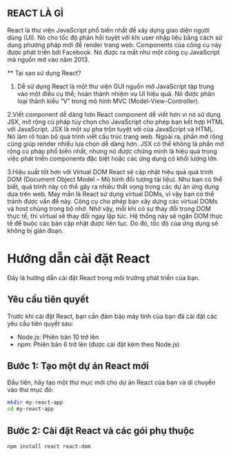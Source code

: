 ## REACT LÀ GÌ
React là thư viện JavaScript phổ biến nhất để xây dựng giao diện người dùng (UI). Nó cho tốc độ phản hồi tuyệt vời khi user nhập liệu bằng cách sử dụng phương pháp mới để render trang web.
Components của công cụ này được phát triển bởi Facebook. Nó được ra mắt như một công cụ JavaScript mã nguồn mở vào năm 2013.

** Tại sao sử dụng React?
1. Dễ sử dụng
React là một thư viện GUI nguồn mở JavaScript tập trung vào một điều cụ thể; hoàn thành nhiệm vụ UI hiệu quả. Nó được phân loại thành kiểu “V” trong mô hình MVC (Model-View-Controller).

2.Viết component dễ dàng hơn
React component dễ viết hơn vì nó sử dụng JSX, mở rộng cú pháp tùy chọn cho JavaScript cho phép bạn kết hợp HTML với JavaScript.
JSX là một sự pha trộn tuyệt vời của JavaScript và HTML. Nó làm rõ toàn bộ quá trình viết cấu trúc trang web. Ngoài ra, phần mở rộng cũng giúp render nhiều lựa chọn dễ dàng hơn.
JSX có thể không là phần mở rộng cú pháp phổ biến nhất, nhưng nó được chứng minh là hiệu quả trong việc phát triển components đặc biệt hoặc các ứng dụng có khối lượng lớn.

3.Hiệu suất tốt hơn với Virtual DOM
React sẽ cập nhật hiệu quả quá trình DOM (Document Object Model – Mô hình đối tượng tài liệu). Như bạn có thể biết, quá trình này có thể gây ra nhiều thất vọng trong các dự án ứng dụng dựa trên web. May mắn là React sử dụng virtual DOMs, vì vậy bạn có thể tránh được vấn đề này.
Công cụ cho phép bạn xây dựng các virtual DOMs và host chúng trong bộ nhớ. Nhờ vậy, mỗi khi có sự thay đổi trong DOM thực tế, thì virtual sẽ thay đổi ngay lập tức.
Hệ thống này sẽ ngăn DOM thực tế để buộc các bản cập nhật được liên tục. Do đó, tốc độ của ứng dụng sẽ không bị gián đoạn.


# Hướng dẫn cài đặt React
Đây là hướng dẫn cài đặt React trong môi trường phát triển của bạn.

## Yêu cầu tiên quyết
Trước khi cài đặt React, bạn cần đảm bảo máy tính của bạn đã cài đặt các yêu cầu tiên quyết sau:
- Node.js: Phiên bản 10 trở lên
- npm: Phiên bản 6 trở lên (được cài đặt kèm theo Node.js)

## Bước 1: Tạo một dự án React mới
Đầu tiên, hãy tạo một thư mục mới cho dự án React của bạn và di chuyển vào thư mục đó:
```bash
mkdir my-react-app
cd my-react-app
```
## Bước 2: Cài đặt React và các gói phụ thuộc
`npm install react react-dom`

